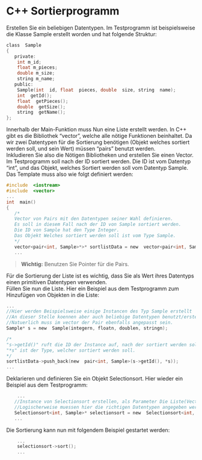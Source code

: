 ﻿# C++ Sortierprogramm

Erstellen Sie ein beliebigen Datentypen. Im Testprogramm ist beispielsweise die Klasse Sample erstellt worden und hat folgende Struktur:

```c
class  Sample
{
   private:
   	int m_id;
   	float m_pieces;
   	double m_size;
   	string m_name;
   public:
   	Sample(int  id, float  pieces, double  size, string  name);
   	int  getId();
   	float  getPieces();
   	double  getSize();
   	string  getName();
};

```

Innerhalb der Main-Funktion muss Nun eine Liste erstellt werden. In C++ gibt es die Bibliothek “vector”, welche alle nötige Funktionen beinhaltet. Da wir zwei Datentypen für die Sortierung benötigen (Objekt welches sortiert werden soll, und sein Wert) müssen “pairs” benutzt werden.  
Inkludieren Sie also die Nötigen Bibliotheken und erstellen Sie einen Vector. Im Testprogramm soll nach der ID sortiert werden. Die ID ist vom Datentyp “int”, und das Objekt, welches Sortiert werden soll vom Datentyp Sample. Das Template muss also wie folgt definiert werden:

```c
#include  <iostream>
#include  <vector>
...
int  main()
{
   /*
   Vector von Pairs mit den Datentypen seiner Wahl definieren.
   Es soll in diesem Fall nach der ID von Sample sortiert werden.
   Die ID von Sample hat den Type Integer.
   Das Objekt Welches sortiert werden soll ist vom Type Sample.
   */
   vector<pair<int, Sample>*>* sortlistData = new  vector<pair<int, Sample>*>();
   ...

```

> **Wichtig:** Benutzen Sie Pointer für die Pairs.

Für die Sortierung der Liste ist es wichtig, dass Sie als Wert ihres Datentyps einen primitiven Datentypen verwenden.  
Füllen Sie nun die Liste. Hier ein Beispiel aus dem Testprogramm zum Hinzufügen von Objekten in die Liste:

```c
...
//Hier werden Beispielsweise einige Instancen des Typ Sample erstellt
//An dieser Stelle koennen aber auch beliebige Datentypen benutzt/erstellt werden.
//Natuerlich muss im vector der Pair ebenfalls angepasst sein.
Sample* s = new  Sample(integern, floatn, doublen, stringn);

/*
"s->getId()" ruft die ID der Instance auf, nach der sortiert werden soll.
"*s" ist der Type, welcher sortiert werden soll.
*/
sortlistData->push_back(new  pair<int, Sample>(s->getId(), *s));
...

```

Deklarieren und definieren Sie ein Objekt Selectionsort. Hier wieder ein Beispiel aus dem Testprogramm:

```c
    ...
   //Instance von Selectionsort erstellen, als Parameter Die Liste(Vector), welche Sortiert weden soll.
   //Logischerweise muessen hier die richtigen Datentypen angegeben werden...
   Selectionsort<int, Sample>* selectionsort = new  Selectionsort<int, Sample>(sortlistData);
   ...

```

Die Sortierung kann nun mit folgendem Beispiel gestartet werden:

```c
	...
	selectionsort->sort();
	...

```
